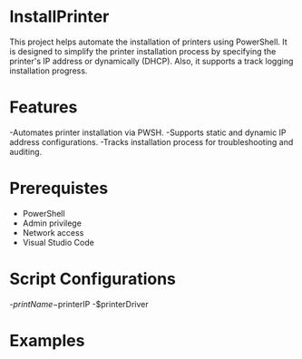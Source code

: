 # InstallPrinter
This project helps automate the installation of printers using PowerShell. It is designed to simplify the printer installation process by specifying the printer's IP address or dynamically (DHCP). Also, it supports a track logging installation progress.

# Features
-Automates printer installation via PWSH.
-Supports static and dynamic IP address configurations.
-Tracks installation process for troubleshooting and auditing.

# Prerequistes
- PowerShell
- Admin privilege
- Network access
- Visual Studio Code

# Script Configurations
-$printName
-$printerIP
-$printerDriver

# Examples